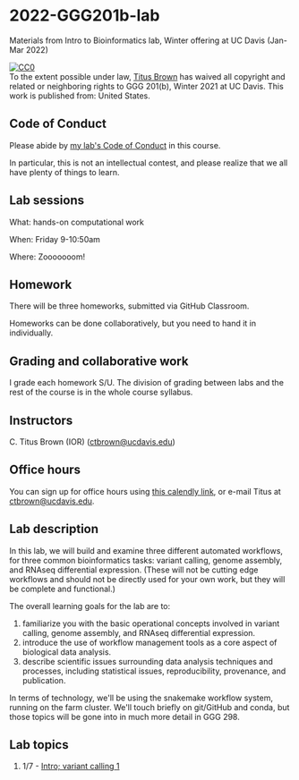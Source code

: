 # 2022-GGG201b-lab

Materials from Intro to Bioinformatics lab, Winter offering at UC Davis (Jan-Mar 2022)

<p xmlns:dct="http://purl.org/dc/terms/" xmlns:vcard="http://www.w3.org/2001/vcard-rdf/3.0#">
  <a rel="license"
     href="http://creativecommons.org/publicdomain/zero/1.0/">
    <img src="http://i.creativecommons.org/p/zero/1.0/88x31.png" style="border-style: none;" alt="CC0" />
  </a>
  <br />
  To the extent possible under law,
  <a rel="dct:publisher"
     href="http://twitter.com/ctitusbrown">
    <span property="dct:title">Titus Brown</span></a>
  has waived all copyright and related or neighboring rights to
  <span property="dct:title">GGG 201(b), Winter 2021 at UC Davis</span>.
This work is published from:
<span property="vcard:Country" datatype="dct:ISO3166"
      content="US" about="http://twitter.com/ctitusbrown">
  United States</span>.
</p>


## Code of Conduct

Please abide by [my lab's Code of Conduct](http://ivory.idyll.org/lab/coc.html) in this course.

In particular, this is not an intellectual contest, and please realize that we all have plenty of things to learn.

## Lab sessions

What: hands-on computational work

When: Friday 9-10:50am

Where: Zooooooom!

## Homework

There will be three homeworks, submitted via GitHub Classroom.

Homeworks can be done collaboratively, but you need to hand it in individually.

## Grading and collaborative work

I grade each homework S/U. The division of grading between labs and
the rest of the course is in the whole course syllabus.

## Instructors

C. Titus Brown (IOR) (<ctbrown@ucdavis.edu>)

## Office hours

You can sign up for office hours using [this calendly link](https://calendly.com/ctitusbrown/30min), or e-mail Titus at ctbrown@ucdavis.edu.

## Lab description

In this lab, we will build and examine three different automated workflows, for three common bioinformatics tasks: variant calling, genome assembly, and RNAseq differential expression. (These will not be cutting edge workflows and should not be directly used for your own work, but they will be complete and functional.)

The overall learning goals for the lab are to:

1. familiarize you with the basic operational concepts involved in variant calling, genome assembly, and RNAseq differential expression.
2. introduce the use of workflow management tools as a core aspect of biological data analysis.
3. describe scientific issues surrounding data analysis techniques and processes, including statistical issues, reproducibility, provenance, and publication.

In terms of technology, we'll be using the snakemake workflow system, running on the farm cluster. We'll touch briefly on git/GitHub and conda, but those topics will be gone into in much more detail in GGG 298.

## Lab topics

1. 1/7 - [Intro; variant calling 1](lab-1.md)
<!--
2. 1/15 - [More snakemake; variant calling 1](lab-2.md)
3. 1/22 - [Sequencing, and variant calling](lab-3.md)
4. 1/29 - [More sequencing, and variant calling](lab-4.md)
5. 2/5 - [Getting started with assembly (and conda)](lab-5.md)
2. 1/17 - [Variant calling 2 - now with more snakemake!](lab-2.md)
3. 1/24 - [Variant calling 3 - conda, github, and snakemake](lab-3.md); [HW 1 assigned](lab-hw-1.md).
4. 1/31 - [HW 1: Variant calling, due](lab-hw-1.md) --- TODAY'S NOTES: [Genome assembly 1](lab-4.md)
5. 2/04 - BONUS LECTURE on assembly! [Outline and collaborative notes](NOTES-de-novo-assembly-lecture.md)
6. 2/07 - [Genome assembly 2](lab-5.md)
7. 2/14 -  [Genome assembly 3](lab-6.md)
8. 2/18 - BONUS LECTURE on transcriptomics! [Outline](NOTES-transcription-lecture.md)
9. 2/21 - [Variant calling and assembly workflows discussion](lab-7.md)
10. 2/28 - [HW 2: Assembly, due](lab-hw-2.md) - [RNAseq diff exp 1](https://github.com/ngs-docs/2020-ggg-201b-rnaseq)
11. 3/06 - [RNAseq diff exp 2](lab-9.md)
12. 3/13 - RNAseq diff exp 3
-->
